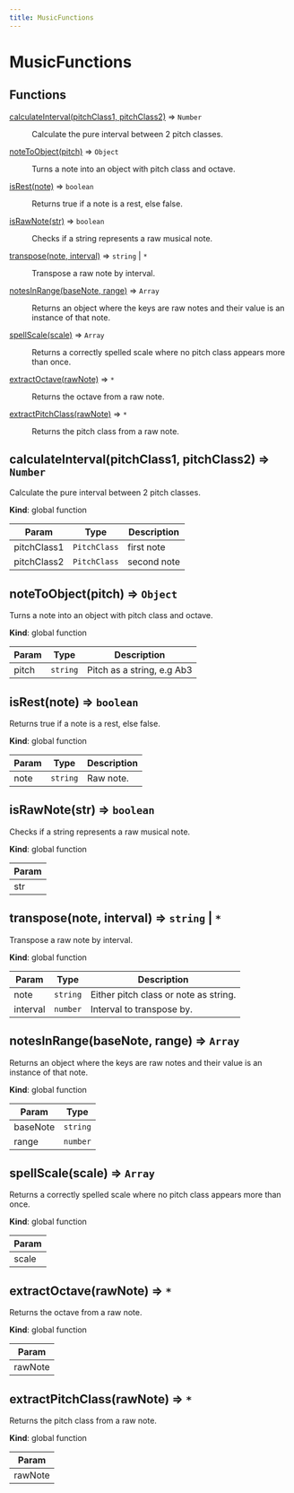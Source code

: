 ```yaml
---
title: MusicFunctions
---
```


# MusicFunctions

## Functions

<dl>
<dt><a href="#calculateInterval">calculateInterval(pitchClass1, pitchClass2)</a> ⇒ <code>Number</code></dt>
<dd><p>Calculate the pure interval between 2 pitch classes.</p>
</dd>
<dt><a href="#noteToObject">noteToObject(pitch)</a> ⇒ <code>Object</code></dt>
<dd><p>Turns a note into an object with pitch class and octave.</p>
</dd>
<dt><a href="#isRest">isRest(note)</a> ⇒ <code>boolean</code></dt>
<dd><p>Returns true if a note is a rest, else false.</p>
</dd>
<dt><a href="#isRawNote">isRawNote(str)</a> ⇒ <code>boolean</code></dt>
<dd><p>Checks if a string represents a raw musical note.</p>
</dd>
<dt><a href="#transpose">transpose(note, interval)</a> ⇒ <code>string</code> | <code>*</code></dt>
<dd><p>Transpose a raw note by interval.</p>
</dd>
<dt><a href="#notesInRange">notesInRange(baseNote, range)</a> ⇒ <code>Array</code></dt>
<dd><p>Returns an object where the keys are raw notes and their value is an instance of that note.</p>
</dd>
<dt><a href="#spellScale">spellScale(scale)</a> ⇒ <code>Array</code></dt>
<dd><p>Returns a correctly spelled scale where no pitch class appears more than once.</p>
</dd>
<dt><a href="#extractOctave">extractOctave(rawNote)</a> ⇒ <code>*</code></dt>
<dd><p>Returns the octave from a raw note.</p>
</dd>
<dt><a href="#extractPitchClass">extractPitchClass(rawNote)</a> ⇒ <code>*</code></dt>
<dd><p>Returns the pitch class from a raw note.</p>
</dd>
</dl>

<a name="calculateInterval"></a>

## calculateInterval(pitchClass1, pitchClass2) ⇒ <code>Number</code>
Calculate the pure interval between 2 pitch classes.

**Kind**: global function  

| Param | Type | Description |
| --- | --- | --- |
| pitchClass1 | <code>PitchClass</code> | first note |
| pitchClass2 | <code>PitchClass</code> | second note |

<a name="noteToObject"></a>

## noteToObject(pitch) ⇒ <code>Object</code>
Turns a note into an object with pitch class and octave.

**Kind**: global function  

| Param | Type | Description |
| --- | --- | --- |
| pitch | <code>string</code> | Pitch as a string, e.g Ab3 |

<a name="isRest"></a>

## isRest(note) ⇒ <code>boolean</code>
Returns true if a note is a rest, else false.

**Kind**: global function  

| Param | Type | Description |
| --- | --- | --- |
| note | <code>string</code> | Raw note. |

<a name="isRawNote"></a>

## isRawNote(str) ⇒ <code>boolean</code>
Checks if a string represents a raw musical note.

**Kind**: global function  

| Param |
| --- |
| str | 

<a name="transpose"></a>

## transpose(note, interval) ⇒ <code>string</code> \| <code>\*</code>
Transpose a raw note by interval.

**Kind**: global function  

| Param | Type | Description |
| --- | --- | --- |
| note | <code>string</code> | Either pitch class or note as string. |
| interval | <code>number</code> | Interval to transpose by. |

<a name="notesInRange"></a>

## notesInRange(baseNote, range) ⇒ <code>Array</code>
Returns an object where the keys are raw notes and their value is an instance of that note.

**Kind**: global function  

| Param | Type |
| --- | --- |
| baseNote | <code>string</code> | 
| range | <code>number</code> | 

<a name="spellScale"></a>

## spellScale(scale) ⇒ <code>Array</code>
Returns a correctly spelled scale where no pitch class appears more than once.

**Kind**: global function  

| Param |
| --- |
| scale | 

<a name="extractOctave"></a>

## extractOctave(rawNote) ⇒ <code>\*</code>
Returns the octave from a raw note.

**Kind**: global function  

| Param |
| --- |
| rawNote | 

<a name="extractPitchClass"></a>

## extractPitchClass(rawNote) ⇒ <code>\*</code>
Returns the pitch class from a raw note.

**Kind**: global function  

| Param |
| --- |
| rawNote | 


